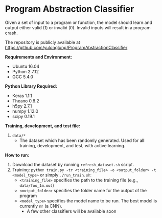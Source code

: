 Program Abstraction Classifier
===================================
Given a set of input to a program or function, the model should learn and output either valid (1) or invalid (0).
Invalid inputs will result in a program crash.

The repository is publicly available at https://github.com/yulonglong/ProgramAbstractionClassifier  

**Requirements and Environment:**  
- Ubuntu 16.04  
- Python 2.7.12  
- GCC 5.4.0  

**Python Library Required:**  
- Keras 1.1.1  
- Theano 0.8.2  
- h5py 2.7.1  
- numpy 1.12.0  
- scipy 0.19.1  

**Training, development, and test file:**

1. `data/*`  
    - The dataset which has been randomly generated. Used for all training, development, and test, with active learning.

**How to run:**

1. Download the dataset by running `refresh_dataset.sh` script.  
2. Training: `python train.py -tr <training_file> -o <output_folder> -t <model_type>` or simply `./run_train.sh`:  
    - `<training_file>` specifies the path to the training file (e.g., `data/foo_1m.out`)  
    - `<output_folder>` specifies the folder name for the output of the program  
    - `<model_type>` specifies the model name to be run. The best model is currently `nn` (a CNN).  
      - A few other classifiers will be available soon

